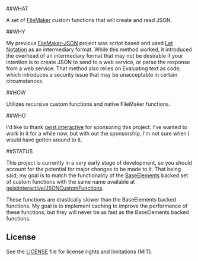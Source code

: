 ##WHAT

A set of [FileMaker](http://www.filemaker.com/) custom functions that will create and read JSON.

##WHY

My previous [FileMaker-JSON](https://github.com/dansmith65/FileMaker-JSON) project was script based and used [Let Notation](http://filemakerstandards.org/pages/viewpage.action?pageId=5668879) as an intermediary format. While this method worked, it introduced the overhead of an intermediary format that may not be desirable if your intention is to create JSON to send to a web service, or parse the response from a web service. That method also relies on Evaluating text as code, which introduces a security issue that may be unacceptable in certain circumstances.

##HOW

Utilizes recursive custom functions and native FileMaker functions.

##WHO

I'd like to thank [geist interactive](https://www.geistinteractive.com/) for sponsoring this project. I've wanted to work in it for a while now, but with out the sponsorship, I'm not sure when I would have gotten around to it.

##STATUS

This project is currently in a very early stage of development, so you should account for the potential for major changes to be made to it. That being said; my goal is to match the functionality of the [BaseElements](http://www.goya.com.au/baseelements/plugin) backed set of custom functions with the same name available at [geistinteractive/JSONCustomFunctions](https://github.com/geistinteractive/JSONCustomFunctions).

These functions are drastically slower than the BaseElements backed functions. My goal is to implement caching to improve the performance of these functions, but they will never be as fast as the BaseElements backed functions.

## License

See the [LICENSE](LICENSE.md) file for license rights and limitations (MIT).
